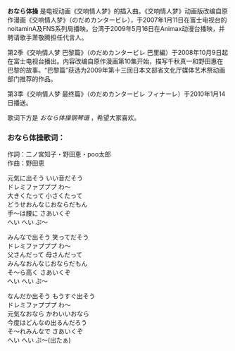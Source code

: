 

**おなら体操**
是电视动画《交响情人梦》的插入曲。《交响情人梦》动画版改编自原作漫画《交响情人梦》（のだめカンタービレ），于2007年1月11日在富士电视台的noitaminA及FNS系列局播映。台湾于2009年5月16日在Animax动漫台播映，并聘请歌手萧敬腾担任代言人。

  
第2季《交响情人梦 巴黎篇》（のだめカンタービレ
巴里編）于2008年10月9日起在富士电视台播出。内容改编自原作漫画第10集开始，描写千秋真一和野田惠在巴黎的故事。“巴黎篇”获选为2009年第十三回日本文部省文化厅媒体艺术祭动画部门推荐的作品。

  
第3季《交响情人梦 最终篇》（のだめカンタービレ フィナーレ）于2010年1月14日播送。

  
歌词下方是 _おなら体操钢琴谱_ ，希望大家喜欢。

### おなら体操歌词：

作詞：二ノ宮知子・野田恵・poo太郎  
作曲：野田恵

元気に出そう いい音だそう  
ドレミファプププ わ〜  
大きくたって 小さくたって  
どうせおんなじおならだもん  
手〜は腰に さあいくぞ  
へい へい ぷ〜

みんなで出そう 笑ってだそう  
ドレミファプププ わ〜  
父さんだって 母さんだって  
みんなおんなじおならだもん  
そ〜ら高く さあいくぞ  
へい へい ぷ〜

なんだか出そう もうすぐ出そう  
ドレミファプププ わ〜  
元気なおなら かわいいおなら  
今度はどんなの出るんだろう  
そ〜れみんなで さあいくぞ  
へい へい ぷ〜(出たぁ)

